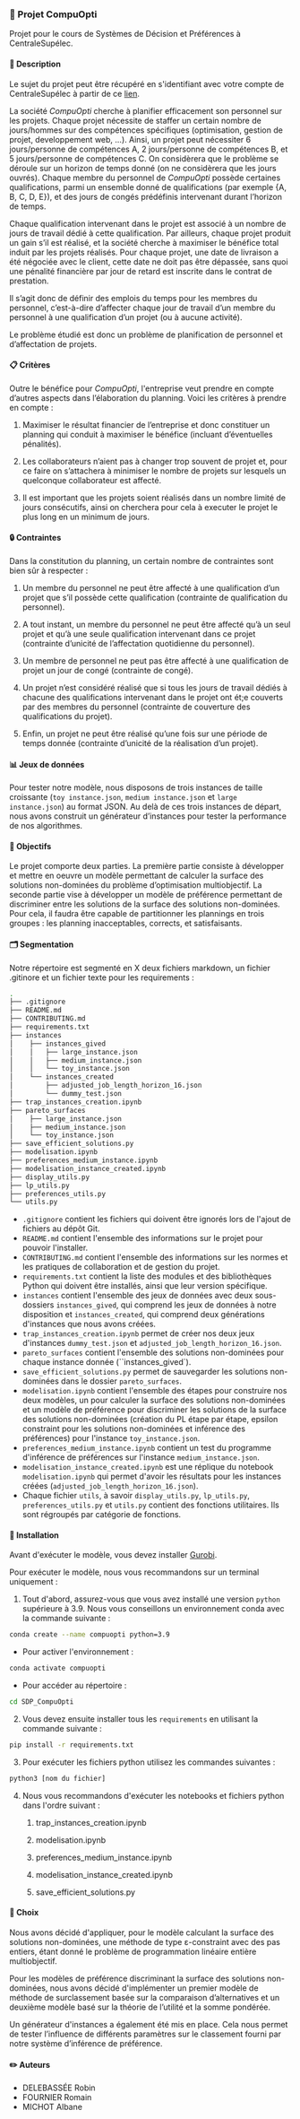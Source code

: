 ### :pushpin: Projet CompuOpti
Projet pour le cours de Systèmes de Décision et Préférences à CentraleSupélec.

#### :page_facing_up: Description
Le sujet du projet peut être récupéré en s'identifiant avec votre compte de CentraleSupélec à partir de ce [lien](https://centralesupelec.edunao.com/pluginfile.php/291576/mod_resource/content/3/Projet_SDP_2022_23-4.pdf).

La société *CompuOpti* cherche à planifier efficacement son personnel sur les projets. Chaque projet nécessite de staffer un certain nombre de jours/hommes sur des compétences spécifiques (optimisation, gestion de projet, developpement web, ...). Ainsi, un projet peut nécessiter 6 jours/personne de compétences A, 2 jours/personne de compétences B, et 5 jours/personne de compétences C. 
On considèrera que le problème se déroule sur un horizon de temps donné (on ne considèrera que les jours ouvrés). Chaque membre du personnel de *CompuOpti* possède certaines qualifications, parmi un ensemble donné de qualifications (par exemple {A, B, C, D, E}), et des jours de congés prédéfinis intervenant durant l’horizon de temps.

Chaque qualification intervenant dans le projet est associé à un nombre de jours de travail dédié à cette qualification. Par ailleurs, chaque projet produit un gain s’il est réalisé, et la société cherche à maximiser le bénéfice total induit par les projets réalisés. Pour chaque projet, une date de livraison a été négociée avec le client, cette date ne doit pas être dépassée, sans quoi une pénalité financière par jour de retard est inscrite dans le contrat de prestation.

Il s’agit donc de définir des emplois du temps pour les membres du personnel, c’est-à-dire d’affecter chaque jour de travail d’un membre du personnel à une qualification d’un projet (ou à aucune activité). 

Le problème étudié est donc un problème de planification de personnel et d’affectation de projets.

#### :clipboard: Critères
Outre le bénéfice pour *CompuOpti*, l'entreprise veut prendre en compte d’autres aspects dans l’élaboration du planning. Voici les critères à prendre en compte :

1. Maximiser le résultat financier de l’entreprise et donc constituer un planning qui conduit à maximiser le bénéfice (incluant d’éventuelles pénalités).

2. Les collaborateurs n’aient pas à changer trop souvent de projet et, pour ce faire on s’attachera à minimiser le nombre de projets sur lesquels un quelconque collaborateur est affecté.

3. Il est important que les projets soient réalisés dans un nombre limité de jours consécutifs, ainsi on cherchera pour cela à executer le projet le plus long en un minimum de jours. 

#### 🔒 Contraintes
Dans la constitution du planning, un certain nombre de contraintes sont bien sûr à respecter :

1. Un membre du personnel ne peut être affecté à une qualification d’un projet que s’il possède cette qualification (contrainte de qualification du personnel).

2. A tout instant, un membre du personnel ne peut être affecté qu’à un seul projet et qu’à une seule qualification intervenant dans ce projet (contrainte d’unicité de l’affectation quotidienne du personnel).

3. Un membre de personnel ne peut pas être affecté à une qualification de projet un jour de congé (contrainte de congé).

4. Un projet n’est considéré réalisé que si tous les jours de travail dédiés à chacune des qualifications intervenant dans le projet ont ét;e couverts par des membres du personnel (contrainte de couverture des qualifications du projet).

5. Enfin, un projet ne peut être réalisé qu’une fois sur une période de temps donnée (contrainte d’unicité de la réalisation d’un projet).

#### :bar_chart: Jeux de données
Pour tester notre modèle, nous disposons de trois instances de taille croissante (``toy instance.json``, ``medium instance.json`` et ``large instance.json``) au format JSON.
Au delà de ces trois instances de départ, nous avons construit un générateur d’instances pour tester la performance de nos algorithmes.

#### 🎯 Objectifs
Le projet comporte deux parties. La première partie consiste à développer et mettre en oeuvre un modèle permettant de calculer la surface des solutions non-dominées du problème d’optimisation multiobjectif. La seconde partie vise à développer un modèle de préférence permettant de discriminer entre les solutions de la surface des solutions non-dominées.
Pour cela, il faudra être capable de partitionner les plannings en trois groupes : les planning inacceptables, corrects, et satisfaisants.

#### :card_index_dividers: Segmentation
Notre répertoire est segmenté en X deux fichiers markdown, un fichier .gitinore et un fichier texte pour les requirements :

```bash 
.
├── .gitignore
├── README.md
├── CONTRIBUTING.md
├── requirements.txt
├── instances
│    ├── instances_gived
│    │   ├── large_instance.json
│    │   ├── medium_instance.json
│    │   └── toy_instance.json
│    └── instances_created
│        ├── adjusted_job_length_horizon_16.json
│        └── dummy_test.json
├── trap_instances_creation.ipynb
├── pareto_surfaces
│    ├── large_instance.json
│    ├── medium_instance.json
│    └── toy_instance.json
├── save_efficient_solutions.py
├── modelisation.ipynb
├── preferences_medium_instance.ipynb
├── modelisation_instance_created.ipynb
├── display_utils.py
├── lp_utils.py
├── preferences_utils.py
└── utils.py
```
 
- ``.gitignore`` contient les fichiers qui doivent être ignorés lors de l'ajout de fichiers au dépôt Git.
- ``README.md`` contient l'ensemble des informations sur le projet pour pouvoir l'installer.
- ``CONTRIBUTING.md`` contient l'ensemble des informations sur les normes et les pratiques de collaboration et de gestion du projet.
- ``requirements.txt`` contient la liste des modules et des bibliothèques Python qui doivent être installés, ainsi que leur version spécifique.
- ``instances`` contient l'ensemble des jeux de données avec deux sous-dossiers ``instances_gived``, qui comprend les jeux de données à notre disposition et ``instances_created``, qui comprend deux générations d'instances que nous avons créées.
- ``trap_instances_creation.ipynb`` permet de créer nos deux jeux d'instances ``dummy_test.json`` et ``adjusted_job_length_horizon_16.json``.
- ``pareto_surfaces`` contient l'ensemble des solutions non-dominées pour chaque instance donnée (``instances_gived`).
- ``save_efficient_solutions.py`` permet de sauvegarder les solutions non-dominées dans le dossier ``pareto_surfaces``.
- ``modelisation.ipynb`` contient l'ensemble des étapes pour construire nos deux modèles, un pour calculer la surface des solutions non-dominées et un modèle de préférence pour discriminer les solutions de la surface des solutions non-dominées (création du PL étape par étape, epsilon constraint pour les solutions non-dominées et inférence des préférences) pour l'instance ``toy_instance.json``.
- ``preferences_medium_instance.ipynb`` contient un test du programme d'inférence de préférences sur l'instance ``medium_instance.json``.
- ``modelisation_instance_created.ipynb`` est une réplique du notebook ``modelisation.ipynb`` qui permet d'avoir les résultats pour les instances créées (``adjusted_job_length_horizon_16.json``).
- Chaque fichier ``utils``, à savoir ``display_utils.py``, ``lp_utils.py``, ``preferences_utils.py`` et ``utils.py`` contient des fonctions utilitaires. Ils sont régroupés par catégorie de fonctions.

#### :wrench: Installation
Avant d'exécuter le modèle, vous devez installer [Gurobi](https://www.gurobi.com/downloads/).

Pour exécuter le modèle, nous vous recommandons sur un terminal uniquement :

1. Tout d'abord, assurez-vous que vous avez installé une version `python` supérieure à 3.9. Nous vous conseillons un environnement conda avec la commande suivante : 
```bash
conda create --name compuopti python=3.9
```
- Pour activer l'environnement :
```bash
conda activate compuopti
```
- Pour accéder au répertoire : 
```bash
cd SDP_CompuOpti
```

2. Vous devez ensuite installer tous les `requirements` en utilisant la commande suivante :
```bash
pip install -r requirements.txt
```

3. Pour exécuter les fichiers python utilisez les commandes suivantes :
```bash
python3 [nom du fichier]
```

4. Nous vous recommandons d'exécuter les notebooks et fichiers python dans l'ordre suivant : 

    1. trap_instances_creation.ipynb
    
    2. modelisation.ipynb
    
    3. preferences_medium_instance.ipynb
    
    4. modelisation_instance_created.ipynb
    
    5. save_efficient_solutions.py  

#### 🤔 Choix
Nous avons décidé d'appliquer, pour le modèle calculant la surface des solutions non-dominées, une méthode de type ε-constraint avec des pas entiers, étant donné le problème de programmation linéaire entière multiobjectif.

Pour les modèles de préférence discriminant la surface des solutions non-dominées, nous avons décidé d'implémenter un premier modèle de méthode de surclassement basée sur la comparaison d’alternatives et un deuxième modèle basé sur la théorie de l’utilité et la somme pondérée.

Un générateur d'instances a également été mis en place. Cela nous permet de tester l’influence de différents paramètres sur le classement fourni par notre système d’inférence de préférence.

#### :pencil2: Auteurs
- DELEBASSÉE Robin
- FOURNIER Romain
- MICHOT Albane
